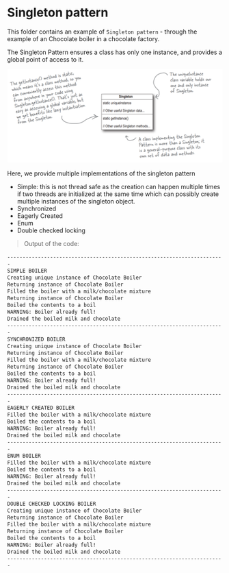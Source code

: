 # Singleton pattern

This folder contains an example of `Singleton pattern` - through the example of an Chocolate boiler in a chocolate factory.

The Singleton Pattern ensures a class has only one instance, and provides a global point of access to it.

![alt text](images/image.png)

Here, we provide multiple implementations of the singleton pattern
 - Simple: this is not thread safe as the creation can happen multiple times if two threads are initialized at the same time which can possibly create multiple instances of the singleton object.
 - Synchronized
 - Eagerly Created
 - Enum
 - Double checked locking

> Output of the code:

```
-----------------------------------------------------------------------
SIMPLE BOILER
Creating unique instance of Chocolate Boiler
Returning instance of Chocolate Boiler
Filled the boiler with a milk/chocolate mixture
Returning instance of Chocolate Boiler
Boiled the contents to a boil
WARNING: Boiler already full!
Drained the boiled milk and chocolate
-----------------------------------------------------------------------
SYNCHRONIZED BOILER
Creating unique instance of Chocolate Boiler
Returning instance of Chocolate Boiler
Filled the boiler with a milk/chocolate mixture
Returning instance of Chocolate Boiler
Boiled the contents to a boil
WARNING: Boiler already full!
Drained the boiled milk and chocolate
-----------------------------------------------------------------------
EAGERLY CREATED BOILER
Filled the boiler with a milk/chocolate mixture
Boiled the contents to a boil
WARNING: Boiler already full!
Drained the boiled milk and chocolate
-----------------------------------------------------------------------
ENUM BOILER
Filled the boiler with a milk/chocolate mixture
Boiled the contents to a boil
WARNING: Boiler already full!
Drained the boiled milk and chocolate
-----------------------------------------------------------------------
DOUBLE CHECKED LOCKING BOILER
Creating unique instance of Chocolate Boiler
Returning instance of Chocolate Boiler
Filled the boiler with a milk/chocolate mixture
Returning instance of Chocolate Boiler
Boiled the contents to a boil
WARNING: Boiler already full!
Drained the boiled milk and chocolate
-----------------------------------------------------------------------

```